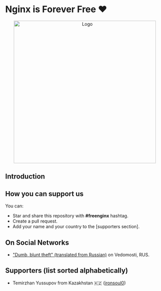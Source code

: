 # Nginx is Forever Free ❤️

<p align="center">
   <a href="https://nginx.org/">
    <img src="https://miro.medium.com/max/3842/1*Vat08M5FBw7hLrZH93qy4Q.png" alt="Logo" width="450">
  </a>
</p>

## Introduction



## How you can support us

You can:

- Star and share this repository with **#freenginx** hashtag.
- Create a pull request.
- Add your name and your country to the [supporters section].

## On Social Networks

- ["Dumb, blunt theft" (translated from Russian)](https://www.vedomosti.ru/technology/articles/2019/12/13/818679-reket) on Vedomosti, RUS.

## Supporters (list sorted alphabetically)

- Temirzhan Yussupov from Kazakhstan 🇰🇿 ([ironsoul0](https://github.com/ironsoul0))
